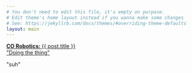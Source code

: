 ```yaml
---
# You don't need to edit this file, it's empty on purpose.
# Edit theme's home layout instead if you wanna make some changes
# See: https://jekyllrb.com/docs/themes/#overriding-theme-defaults
layout: main
---
```


  <div class="image-header" id="image-header">
    <div class="container">
      <div class="row">
        <div class="col-sm-10 col-sm-offset-1
                    col-md-10 col-md-offset-1
                    col-lg-10 col-lg-offset-1">
          <a href="{{ post.url | prepend: site.baseurl }}">
            <div class="row voffset8">
            </div>
            <div class="row voffset8">
              <div class="well">
                <div class="col-sm-12">
                  <div id="headline-header" class="top-headline-header">
                    <b>CO Robotics: </b>
                    {{ post.title }}<br>
                  </div>
                </div>
                <div id="headline" class="top-headline">
                  <!-- Preview -->
                  <i class="fa fa-quote-left"></i> 
                  "Doing the thing"
                  <i class="fa fa-quote-right"></i>
                </div>
              </div>
            </div>
          </a>
        </div>
      </div>
      <!-- from div the blog as background -->
      <script>
        document.getElementById("image-header").style.backgroundImage = "url({{post.image}})";
        document.getElementById("image-header").style.backgroundSize = "cover";
        document.getElementById("image-header").style.backgroundPosition = "center";
        document.getElementById("image-header").style.borderBottom = "5px solid #07144b";
      </script>
    </div>
  </div>


"suh"

